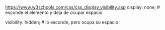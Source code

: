 https://www.w3schools.com/css/css_display_visibility.asp
display: none; # esconde el elemento  y deja de ocupar espacio


visibility: hidden; # lo esconde, pero ocupa su espacio
